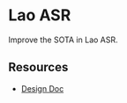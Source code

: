 # Lao ASR

Improve the SOTA in Lao ASR.

## Resources
- [Design Doc](https://docs.google.com/document/d/155EiskCDYdqvbzwpPG5GcXiEnxpWDsT0kloSUkkpOM4/edit?usp=sharing)